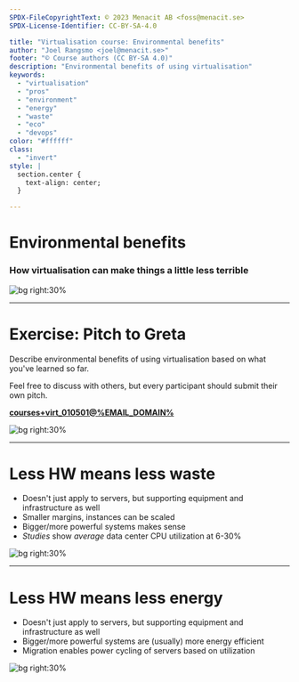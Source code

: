 ```yaml
---
SPDX-FileCopyrightText: © 2023 Menacit AB <foss@menacit.se>
SPDX-License-Identifier: CC-BY-SA-4.0

title: "Virtualisation course: Environmental benefits"
author: "Joel Rangsmo <joel@menacit.se>"
footer: "© Course authors (CC BY-SA 4.0)"
description: "Environmental benefits of using virtualisation"
keywords:
  - "virtualisation"
  - "pros"
  - "environment"
  - "energy"
  - "waste"
  - "eco"
  - "devops"
color: "#ffffff"
class:
  - "invert"
style: |
  section.center {
    text-align: center;
  }

---
```

<!-- _footer: "%ATTRIBUTION_PREFIX% Pumpkinmook (CC BY 2.0)" -->
# Environmental benefits
### How virtualisation can make things a little less terrible

![bg right:30%](images/05-censored_smoke.jpg)

<!--
You young people care about the environment, don't you?
-->

---
<!-- _footer: "%ATTRIBUTION_PREFIX% Peggy Dembicer (CC BY 2.0)" -->
# Exercise: Pitch to Greta
Describe environmental benefits of using virtualisation based on what you've learned so far.  
  
Feel free to discuss with others, but every participant should submit their own pitch.  
  
**[courses+virt\_010501@%EMAIL_DOMAIN%](mailto:courses+virt_010501@%EMAIL_DOMAIN%)**

![bg right:30%](images/05-greta.jpg)

<!--
- Many of the properties provided by virtualisation showed both benefits for cost-savings and
reliability. Same goes for it's environmental benefits.

- There are also other things that are relevant, put some effort into thinking about it.
-->

---
<!-- _footer: "%ATTRIBUTION_PREFIX% Reid Campbell (CC0 1.0)" -->
# Less HW means less waste
- Doesn't just apply to servers, but supporting equipment and infrastructure as well 
- Smaller margins, instances can be scaled
- Bigger/more powerful systems makes sense
- _Studies_ show _average_ data center CPU utilization at 6-30%

![bg right:30%](images/05-forest_dome.jpg)

<!--
Basically the same as for saving money on HW.
-->

---
<!-- _footer: "%ATTRIBUTION_PREFIX% Reid Campbell (CC0 1.0)" -->
# Less HW means less energy
- Doesn't just apply to servers, but supporting equipment and infrastructure as well 
- Bigger/more powerful systems are (usually) more energy efficient
- Migration enables power cycling of servers based on utilization

![bg right:30%](images/05-forest_dome.jpg)

<!--
- Basically the same as for saving money on HW.

- Besides the peaks, most hypervisors could likely be shutdown to electricity/produce less heat.
For this to be reasonable, live migration and/or batch workloads are likely needed.
-->
